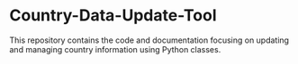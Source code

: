 # Country-Data-Update-Tool
This repository contains the code and documentation focusing on updating and managing country information using Python classes.
